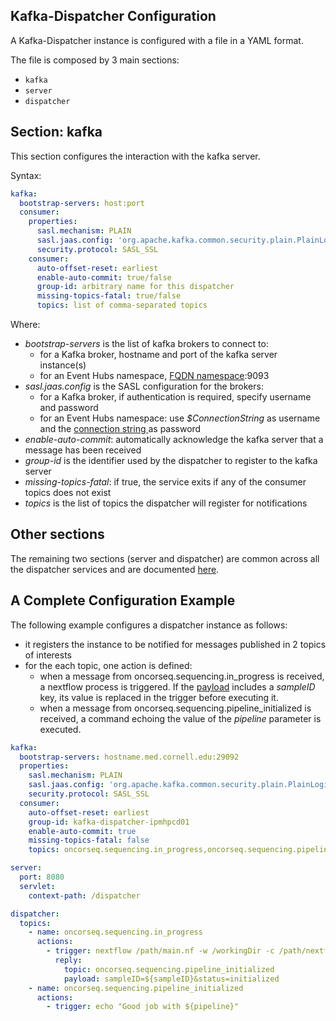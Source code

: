 Kafka-Dispatcher Configuration
--
A Kafka-Dispatcher instance is configured with a file in a YAML format. 

The file is composed by 3 main sections:

* `kafka`
* `server`
* `dispatcher`

## Section: kafka
This section configures the interaction with the kafka server.

Syntax: 
```yaml
kafka:
  bootstrap-servers: host:port
  consumer:
    properties:
      sasl.mechanism: PLAIN
      sasl.jaas.config: 'org.apache.kafka.common.security.plain.PlainLoginModule required username="$ConnectionString" password="${event-hubs-connection-string}";'
      security.protocol: SASL_SSL
    consumer:
      auto-offset-reset: earliest
      enable-auto-commit: true/false
      group-id: arbitrary name for this dispatcher
      missing-topics-fatal: true/false
      topics: list of comma-separated topics
```
Where:
* _bootstrap-servers_ is the list of kafka brokers to connect to:
    * for a Kafka broker, hostname and port of the kafka server instance(s)
    * for an Event Hubs namespace, [FQDN namespace](EVENT_HUBS.md):9093
* _sasl.jaas.config_  is the  SASL configuration for the brokers:
    * for a Kafka broker, if authentication is required, specify username and password
    * for an Event Hubs namespace: use _$ConnectionString_ as username and the [connection string ](EVENT_HUBS.md) as password
* _enable-auto-commit_: automatically acknowledge the kafka server that a message has been received 
* _group-id_ is the identifier used by the dispatcher to register to the kafka server
* _missing-topics-fatal_: if true, the service exits if any of the consumer topics does not exist
* _topics_ is the list of topics the dispatcher will register for notifications
 
## Other sections
The remaining two sections (server and dispatcher) are common across all the dispatcher services and are documented [here](../../CONFIGURATION.md).

## A Complete Configuration Example
The following example configures a dispatcher instance as follows:

* it registers the instance to be notified for messages published in 2 topics of interests 
* for the each topic, one action is defined:
  * when a message from oncorseq.sequencing.in_progress is received, a nextflow process is triggered. If the [payload](../../PAYLOAD.md) includes a _sampleID_ key, its value is replaced in the trigger before executing it. 
  * when a message from oncorseq.sequencing.pipeline_initialized is received, a command echoing the value of the _pipeline_ parameter is executed.

```yaml
kafka:
  bootstrap-servers: hostname.med.cornell.edu:29092
  properties:
    sasl.mechanism: PLAIN
    sasl.jaas.config: 'org.apache.kafka.common.security.plain.PlainLoginModule required username="..." password="...";'
    security.protocol: SASL_SSL
  consumer:
    auto-offset-reset: earliest
    group-id: kafka-dispatcher-ipmhpcd01
    enable-auto-commit: true
    missing-topics-fatal: false
    topics: oncorseq.sequencing.in_progress,oncorseq.sequencing.pipeline_initialized

server:
  port: 8080
  servlet:
    context-path: /dispatcher

dispatcher:
  topics:
    - name: oncorseq.sequencing.in_progress
      actions:
        - trigger: nextflow /path/main.nf -w /workingDir -c /path/nextflow-manuele.config --sampleID ${sampleID} --dispatcherURL http://localhost:8080/dispatcher/ --resourceDir /path    
          reply:
            topic: oncorseq.sequencing.pipeline_initialized
            payload: sampleID=${sampleID}&status=initialized
    - name: oncorseq.sequencing.pipeline_initialized
      actions:
        - trigger: echo "Good job with ${pipeline}"
```